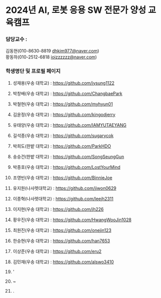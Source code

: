 
# 2024년 AI, 로봇 응용 SW 전문가 양성 교육캠프 ##
### 담당교수 : 
   김동현(010-8630-8819 dhkim977@naver.com)   
   황동하(010-2512-6818 ioizzzzzz@naver.com)
 
### 학생명단 및 프로필 페이지 
1. 성재용(우송   대학교) :  https://github.com/jysung1122
2. 박창배(우송   대학교) :  https://github.com/ChangbaePark
3. 박철현(우송   대학교) :  https://github.com/myhyun01
4. 김윤정(우송   대학교) :  https://github.com/kingodjerry
5. 유태양(우송   대학교) :  https://github.com/IAMYUTAEYANG
6. 길석종(우송   대학교) :  https://github.com/sugarycok
7. 박희도(한밭   대학교) :  https://github.com/ParkHDO
8. 송승건(한밭   대학교) :  https://github.com/SongSeungGun
9. 박종호(우송   대학교) :  https://github.com/LostYourMind
10. 조영빈(우송  대학교) :  https://github.com/BinnieJoe
11. 유지원(나사렛대학교) : https://github.com/jiwon0629
12. 이종혁(나사렛대학교) : https://github.com/leejh2311
13. 이지현(우송  대학교) : https://github.com/jh226
14. 황우진(우송  대학교) : https://github.com/HwangWooJin1028
15. 최원진(우송  대학교) : https://github.com/onejin123
16. 한승현(우송  대학교) : https://github.com/han7653
17. 이상준(우송  대학교) : https://github.com/eru2
18. 김민재(우송  대학교) : https://github.com/alswo3410
19. '
20. ~



38. .
